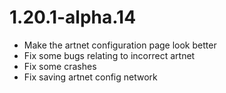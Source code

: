 # 1.20.1-alpha.14

* Make the artnet configuration page look better
* Fix some bugs relating to incorrect artnet
* Fix some crashes
* Fix saving artnet config network